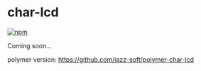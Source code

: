 # char-lcd

[![npm](https://img.shields.io/npm/v/char-lcd.svg)](https://www.npmjs.com/package/char-lcd)

Coming soon...

polymer version: https://github.com/jazz-soft/polymer-char-lcd